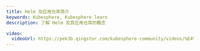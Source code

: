 ```yaml
---
title: Helm 及应用仓库简介
keywords: Kubesphere, Kubesphere learn
description: 了解 Helm 及其应用仓库的概念

video: 
  videoUrl: https://pek3b.qingstor.com/kubesphere-community/videos/%E4%BA%91%E5%8E%9F%E7%94%9F%E5%AE%9E%E6%88%98/%E7%AC%AC%E4%BA%8C%E6%9C%9F/26%E3%80%81Helm-Helm%20%E5%8F%8A%E5%BA%94%E7%94%A8%E4%BB%93%E5%BA%93%E7%AE%80%E4%BB%8B.mp4
---
```

